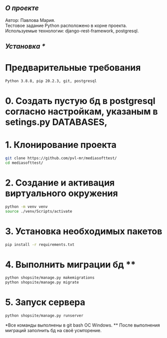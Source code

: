 
## _О проекте_
Автор: Павлова Мария.  <br />
Тестовое задание Python расположено в корне проекта. <br />
Используемые технологии: django-rest-framework, postgresql.

## _Установка *_
# Предварительные требования
```sh
Python 3.8.8, pip 20.2.3, git, postgresql
```
# 0. Создать пустую бд в postgresql согласно настройкам, указаным в setings.py DATABASES, 
# 1. Клонирование проекта
```sh
git clone https://github.com/pvl-mr/mediasofttest/
cd mediasofttest/
```
# 2. Создание и активация виртуального окружения
```sh
python -m venv venv
source ./venv/Scripts/activate
```
# 3. Установка необходимых пакетов
```sh
pip install -r requirements.txt
```
# 4. Выполнить миграции бд **
```sh
python shopsite/manage.py makemigrations
python shopsite/manage.py migrate
```
# 5. Запуск сервера
```sh
python shopsite/manage.py runserver
```

*Все команды выполнены в git bash OC Windows.
** После выполнения миграций заполнить бд на своё усмторение.
